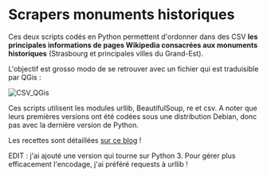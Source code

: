 # Scrapers monuments historiques

Ces deux scripts codés en Python permettent d'ordonner dans des CSV **les principales informations de pages Wikipedia consacrées aux monuments historiques** (Strasbourg et principales villes du Grand-Est).

L'objectif est grosso modo de se retrouver avec un fichier qui est traduisible par QGis :

![CSV_QGis](http://raphi.m0le.net/blog/images/monuments_ge.png)

Ces scripts utilisent les modules urllib, BeautifulSoup, re et csv. A noter que leurs premières versions ont été codées sous une distribution Debian, donc pas avec la dernière version de Python.

Les recettes sont détaillées [sur ce blog](http://raphi.m0le.net/blog/sraper-wikipedia-python.html) !

EDIT : j'ai ajouté une version qui tourne sur Python 3. Pour gérer plus efficacement l'encodage, j'ai préféré requests à urllib !
